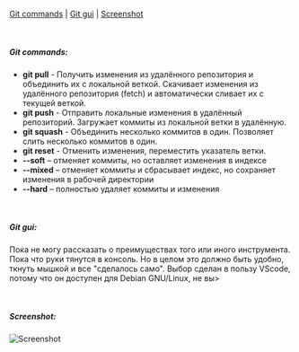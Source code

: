 [Git commands](#git-commands) | [Git gui](#git-gui) | [Screenshot](#screenshot)

<br />

##### Git commands:

+ **git pull** - Получить изменения из удалённого репозитория и объединить их с локальной веткой. Скачивает изменения из удалённого репозитория (fetch) и автоматически сливает их с текущей веткой.
+ **git push** - Отправить локальные изменения в удалённый репозиторий. Загружает коммиты из локальной ветки в удалённую.
+ **git squash** - Объединить несколько коммитов в один. Позволяет слить несколько коммитов в один.
+ **git reset** - Отменить изменения, переместить указатель ветки.
 + **--soft** – отменяет коммиты, но оставляет изменения в индексе
 + **--mixed** – отменяет коммиты и сбрасывает индекс, но сохраняет изменения в рабочей директории
 + **--hard** – полностью удаляет коммиты и изменения

<br />

##### Git gui:

Пока не могу рассказать о преимуществах того или иного инструмента. Пока что руки тянутся в консоль. Но в целом это должно быть удобно, ткнуть мышкой и все "сделалось само". Выбор сделан в пользу VScode, потому что он доступен для Debian GNU/Linux, не вы>

<br />

##### Screenshot:

![Screenshot](/img/dof.png)